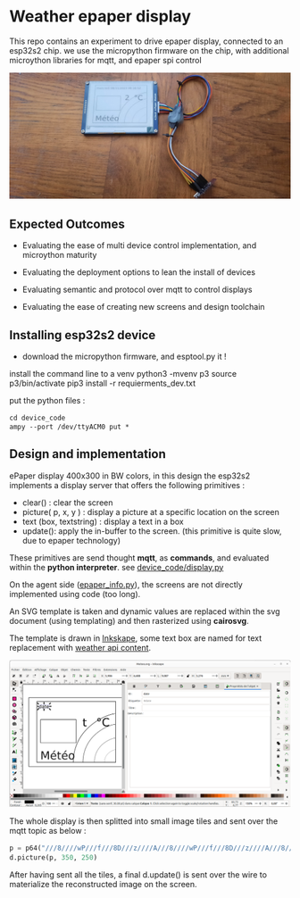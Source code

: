 
# Weather epaper display

This repo contains an experiment to drive epaper display, connected to an esp32s2 chip.
we use the micropython firmware on the chip, with additional microython libraries for mqtt, and epaper spi control



![](20231108_083007.jpg)



## Expected Outcomes

- Evaluating the ease of multi device control implementation, and microython maturity
- Evaluating the deployment options to lean the install of devices

- Evaluating semantic and protocol over mqtt to control displays
- Evaluating the ease of creating new screens and design toolchain


## Installing esp32s2 device

- download the micropython firmware, and esptool.py it !

install the command line to a venv
	python3 -mvenv p3
	source p3/bin/activate
	pip3 install -r requierments_dev.txt


put the python files :

	cd device_code
	ampy --port /dev/ttyACM0 put *


## Design and implementation

ePaper display 400x300 in BW colors, in this design the esp32s2 implements a display server that offers the following primitives :

- clear() : clear the screen
- picture( p, x, y ) : display a picture at a specific location on the screen
- text (box, textstring) : display a text in a box
- update(): apply the in-buffer to the screen. (this primitive is quite slow, due to epaper technology)

These primitives are send thought **mqtt**, as **commands**, and evaluated within the **python interpreter**. see [device_code/display.py](device_code/display.py)



On the agent side ([epaper_info.py](epaper_info.py)), the screens are not directly implemented using code (too long). 

An SVG template is taken and dynamic values are replaced within the svg document (using templating) and then rasterized using **cairosvg**. 

The template is drawn in [Inkskape](https://inkscape.org/fr/), some text box are named for text replacement with [weather api content](https://openweathermap.org/). 

![](inkscape_template.png)





The whole display is then splitted into small image tiles and sent over the mqtt topic as below :

```python
p = p64("///8////wP///f///8D///z////A///8////wP///f///8D///z////A///8////wP///f///8D///z////A///8////wP///f///8D///z////A///8////wP///f///8D///z////A///8////wP///f///8D///z////A///8////wP///f///8D///z////A///8////wP///f///8D///z////A///8////wP///f///8D///z////A///8////wP///f///8D///z////A///8////wP///f///8BSlKT////AAAAA////wP///////8D////////A////////wP///////8D////////A////////wP///////8D////////A////////wP///////8D////////A////////wP///////8D////////A////////wP///////8A=", 50, 50)
d.picture(p, 350, 250)
```

After having sent all the tiles, a final d.update() is sent over the wire to materialize the reconstructed image on the screen.



